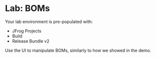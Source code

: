 # Lab: BOMs

Your lab environment is pre-populated with:

* JFrog Projects
* Build
* Release Bundle v2

Use the UI to manipulate BOMs, similarly to how we showed in the demo.
